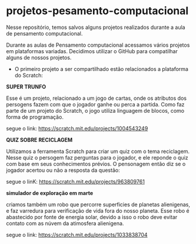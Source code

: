 # projetos-pesamento-computacional
Nesse repositório, temos salvos alguns projetos realizados durante a aula de pensamento computacional.


Durante as aulas de Pensamento computacional acessamos vários projetos em plataformas variadas. Decidimos utilizar o GitHub para compatilhar alguns de nossos projetos.

- O primeiro projeto a ser compartilhado estão relacionados a plataforma do Scratch:

**SUPER TRUNFO**

Esse é um projeto, relacionado a um jogo de cartas, onde os atributos dos persogens fazem com que o jogador ganhe ou perca a partida.
Como faz parte de um projeto do Scratch, o jogo utiliza linguagem de blocos, como forma de programação.

segue o link: https://scratch.mit.edu/projects/1004543249

**QUIZ SOBRE RECICLAGEM**

Utilizamos a ferramenta Scratch para criar um quiz com o tema reciclagem. Nesse quiz o persogem faz perguntas para o jogador, e ele reponde o quiz com base em seus conhecimentos prévios. O pensonagem então diz se o jogador acertou ou não a resposta da questão:

segue o linK: https://scratch.mit.edu/projects/963809761

**simulador de exploração em marte**


criamos também um robo que percorre superficies de planetas alienigenas, e faz varredura para verificação de vida fora do nosso planeta.
Esse robo é abastecido por fonte de energia solar, devido a isso o robo deve evitar contato com as núvem da atimosfera alienigena.

segue o link: https://scratch.mit.edu/projects/1033838704